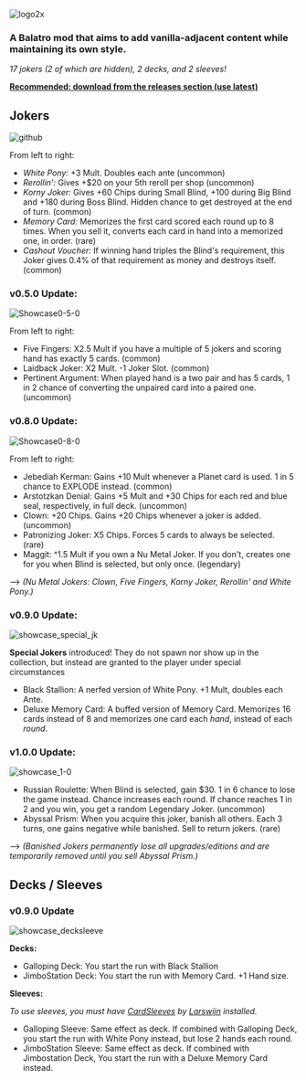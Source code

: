 ![logo2x](https://github.com/user-attachments/assets/5951da16-f6e7-45a4-ab87-a13ffbf16dfa)

### A Balatro mod that aims to add vanilla-adjacent content while maintaining its own style.

*17 jokers (2 of which are hidden), 2 decks, and 2 sleeves!*

**<ins>Recommended: download from the [releases](https://github.com/pinkmaggit-hub/Buffoonery/releases) section (use latest)</ins>**

## Jokers
![github](https://github.com/user-attachments/assets/67bee398-1f8c-4da1-a6f1-d4aef7bcf9bc)

From left to right:
+ *White Pony:* +3 Mult. Doubles each ante (uncommon)
+ *Rerollin':* Gives +$20 on your 5th reroll per shop (uncommon)
+ *Korny Joker:* Gives +60 Chips during Small Blind, +100 during Big Blind and +180 during Boss Blind. Hidden chance to get destroyed at the end of turn. (common)
+ *Memory Card:* Memorizes the first card scored each round up to 8 times. When you sell it, converts each card in hand into a memorized one, in order. (rare)
+ *Cashout Voucher:* If winning hand triples the Blind's requirement, this Joker gives 0.4% of that requirement as money and destroys itself. (common)

### v0.5.0 Update:
![Showcase0-5-0](https://github.com/user-attachments/assets/882db092-dc55-42da-99bb-328a11af2d1c)


From left to right:
+ Five Fingers: X2.5 Mult if you have a multiple of 5 jokers and scoring hand has exactly 5 cards. (common)
+ Laidback Joker: X2 Mult. -1 Joker Slot. (common)
+ Pertinent Argument: When played hand is a two pair and has 5 cards, 1 in 2 chance of converting the unpaired card into a paired one. (uncommon)

### v0.8.0 Update:
![Showcase0-8-0](https://github.com/user-attachments/assets/f0e21d73-22d0-45db-bf3a-b1cb2f3a079b)

From left to right:
+ Jebediah Kerman: Gains +10 Mult whenever a Planet card is used. 1 in 5 chance to EXPLODE instead. (common)
+ Arstotzkan Denial: Gains +5 Mult and +30 Chips for each red and blue seal, respectively, in full deck. (uncommon)
+ Clown: +20 Chips. Gains +20 Chips whenever a joker is added. (uncommon)
+ Patronizing Joker: X5 Chips. Forces 5 cards to always be selected. (rare)
+ Maggit: ^1.5 Mult if you own a  Nu Metal Joker. If you don't, creates one for you when Blind is selected, but only once. (legendary)

--> *(Nu Metal Jokers: Clown, Five Fingers, Korny Joker, Rerollin' and White Pony.)*

### v0.9.0 Update:
![showcase_special_jk](https://github.com/user-attachments/assets/4e2f2078-a646-4dbe-90e0-1e9ab1396f28)

**Special Jokers** introduced! They do not spawn nor show up in the collection, but instead are granted to the player under special circumstances
+ Black Stallion: A nerfed version of White Pony. +1 Mult, doubles each Ante.
+ Deluxe Memory Card: A buffed version of Memory Card. Memorizes 16 cards instead of 8 and memorizes one card each *hand*, instead of each *round*.

### v1.0.0 Update:
![showcase_1-0](https://github.com/user-attachments/assets/9f853dbc-0d86-4852-96b2-85ece1c6c82a)

+ Russian Roulette: When Blind is selected, gain $30. 1 in 6 chance to lose the game instead. Chance increases each round. If chance reaches 1 in 2 and you win, you get a random Legendary Joker. (uncommon)
+ Abyssal Prism: When you acquire this joker, banish all others. Each 3 turns, one gains negative while banished. Sell to return jokers. (rare)

--> *(Banished Jokers permanently lose all upgrades/editions and are temporarily removed until you sell Abyssal Prism.)*

## Decks / Sleeves
### v0.9.0 Update
![showcase_decksleeve](https://github.com/user-attachments/assets/5bc20aee-2e8d-4e16-ba3e-e62623236ac2)

**Decks:**
+ Galloping Deck: You start the run with Black Stallion
+ JimboStation Deck: You start the run with Memory Card. +1 Hand size.

**Sleeves:**

*To use sleeves, you must have [CardSleeves](https://github.com/larswijn/CardSleeves) by [Larswijn](https://github.com/larswijn) installed.*
+ Galloping Sleeve: Same effect as deck. If combined with Galloping Deck, you start the run with White Pony instead, but lose 2 hands each round.
+ JimboStation Sleeve: Same effect as deck. If combined with Jimbostation Deck, You start the run with a Deluxe Memory Card instead.
